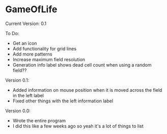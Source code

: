 # GameOfLife

Current Version: 0.1

To Do:
- Get an icon
- Add functionality for grid lines
- Add more patterns
- Increase maximum field resolution
- Generation info label shows dead cell count when using a random field??

Version 0.1:
- Added information on mouse position when it is moved across the field in the left label
- Fixed other things with the left information label

Version 0.0:
- Wrote the entire program
- I did this like a few weeks ago so yeah it's a lot of things to list
